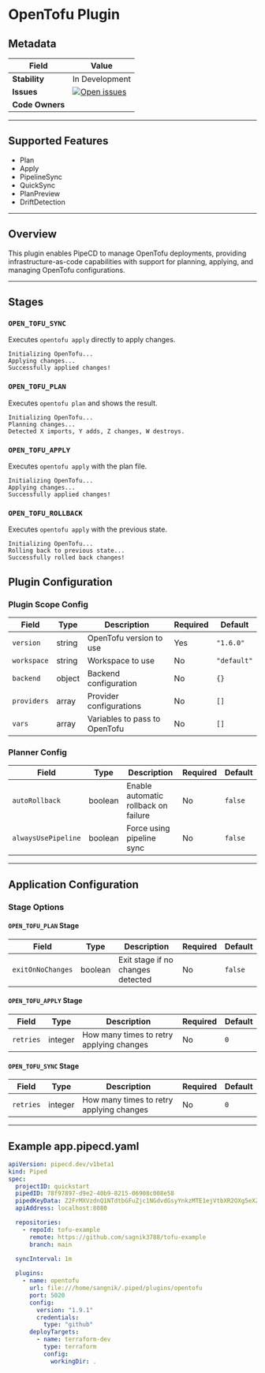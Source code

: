 
# OpenTofu Plugin

## Metadata

| Field         | Value |
|---------------|-------|
| **Stability** | In Development |
| **Issues**    | [![Open issues](https://img.shields.io/github/issues-search/pipe-cd/community-plugins?query=is%3Aissue%20is%3Aopen%20label%3Aplugin%2Fopentofu%20&label=open&color=orange)](https://github.com/pipe-cd/community-plugins/issues?q=is%3Aopen+is%3Aissue+label%3Aplugin%2Fopentofu) |
| **Code Owners** |  |

---

## Supported Features

- Plan  
- Apply  
- PipelineSync  
- QuickSync  
- PlanPreview  
- DriftDetection  

---

## Overview

This plugin enables PipeCD to manage OpenTofu deployments, providing infrastructure-as-code capabilities with support for planning, applying, and managing OpenTofu configurations.

---
## Stages

### `OPEN_TOFU_SYNC`
Executes `opentofu apply` directly to apply changes.
```
Initializing OpenTofu...
Applying changes...
Successfully applied changes!
```

### `OPEN_TOFU_PLAN`
Executes `opentofu plan` and shows the result.
```
Initializing OpenTofu...
Planning changes...
Detected X imports, Y adds, Z changes, W destroys.
```

### `OPEN_TOFU_APPLY`
Executes `opentofu apply` with the plan file.
```
Initializing OpenTofu...
Applying changes...
Successfully applied changes!
```

### `OPEN_TOFU_ROLLBACK`
Executes `opentofu apply` with the previous state.
```
Initializing OpenTofu...
Rolling back to previous state...
Successfully rolled back changes!
```

## Plugin Configuration

### Plugin Scope Config

| Field        | Type   | Description                          | Required | Default     |
|--------------|--------|--------------------------------------|----------|-------------|
| `version`    | string | OpenTofu version to use              | Yes      | `"1.6.0"`   |
| `workspace`  | string | Workspace to use                     | No       | `"default"` |
| `backend`    | object | Backend configuration                | No       | `{}`        |
| `providers`  | array  | Provider configurations              | No       | `[]`        |
| `vars`       | array  | Variables to pass to OpenTofu        | No       | `[]`        |

### Planner Config

| Field              | Type    | Description                                | Required | Default |
|-------------------|---------|--------------------------------------------|----------|---------|
| `autoRollback`     | boolean | Enable automatic rollback on failure       | No       | `false` |
| `alwaysUsePipeline`| boolean | Force using pipeline sync                  | No       | `false` |

---

## Application Configuration

### Stage Options

#### `OPEN_TOFU_PLAN` Stage

| Field             | Type    | Description                        | Required | Default |
|------------------|---------|------------------------------------|----------|---------|
| `exitOnNoChanges`| boolean | Exit stage if no changes detected  | No       | `false` |

#### `OPEN_TOFU_APPLY` Stage

| Field     | Type    | Description                             | Required | Default |
|-----------|---------|-----------------------------------------|----------|---------|
| `retries` | integer | How many times to retry applying changes| No       | `0`     |

#### `OPEN_TOFU_SYNC` Stage

| Field     | Type    | Description                             | Required | Default |
|-----------|---------|-----------------------------------------|----------|---------|
| `retries` | integer | How many times to retry applying changes| No       | `0`     |

---

## Example app.pipecd.yaml

```yaml
apiVersion: pipecd.dev/v1beta1
kind: Piped
spec:
  projectID: quickstart
  pipedID: 78f97897-d9e2-40b9-8215-06908c008e58
  pipedKeyData: Z2FrMXVzdnQ1NTdtbGFuZjc1NGdvdGsyYnkzMTE1ejVtbXR2OXg5eXZpbTVoY3NiNjU=
  apiAddress: localhost:8080

  repositories:
    - repoId: tofu-example
      remote: https://github.com/sagnik3788/tofu-example
      branch: main

  syncInterval: 1m
  
  plugins:
    - name: opentofu
      url: file:///home/sangnik/.piped/plugins/opentofu
      port: 5020
      config:
        version: "1.9.1"
        credentials:
          type: "github"
      deployTargets:
        - name: terraform-dev
          type: terraform
          config:
            workingDir: .
```

